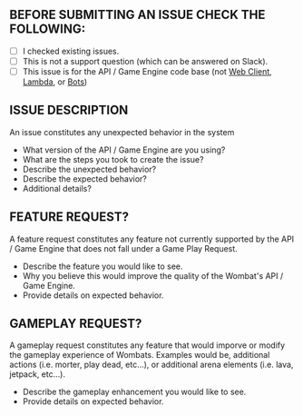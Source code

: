 ## BEFORE SUBMITTING AN ISSUE CHECK THE FOLLOWING:
- [ ] I checked existing issues.
- [ ] This is not a support question (which can be answered on Slack).
- [ ] This issue is for the API / Game Engine code base (not [Web Client](https://github.com/willowtreeapps/wombats-web-client), [Lambda](https://github.com/willowtreeapps/wombats-lambda), or [Bots](https://github.com/willowtreeapps/wombats-bots))

## ISSUE DESCRIPTION

An issue constitutes any unexpected behavior in the system

- What version of the API / Game Engine are you using?
- What are the steps you took to create the issue?
- Describe the unexpected behavior?
- Describe the expected behavior?
- Additional details?

## FEATURE REQUEST?

A feature request constitutes any feature not currently supported by the API / Game Engine that does not fall under a Game Play Request.

- Describe the feature you would like to see.
- Why you believe this would improve the quality of the Wombat's API / Game Engine.
- Provide details on expected behavior.

## GAMEPLAY REQUEST?

A gameplay request constitutes any feature that would imporve or modify the gameplay experience of Wombats. Examples would be, additional actions (i.e. morter, play dead, etc...), or additional arena elements (i.e. lava, jetpack, etc...).

- Describe the gameplay enhancement you would like to see.
- Provide details on expected behavior.
